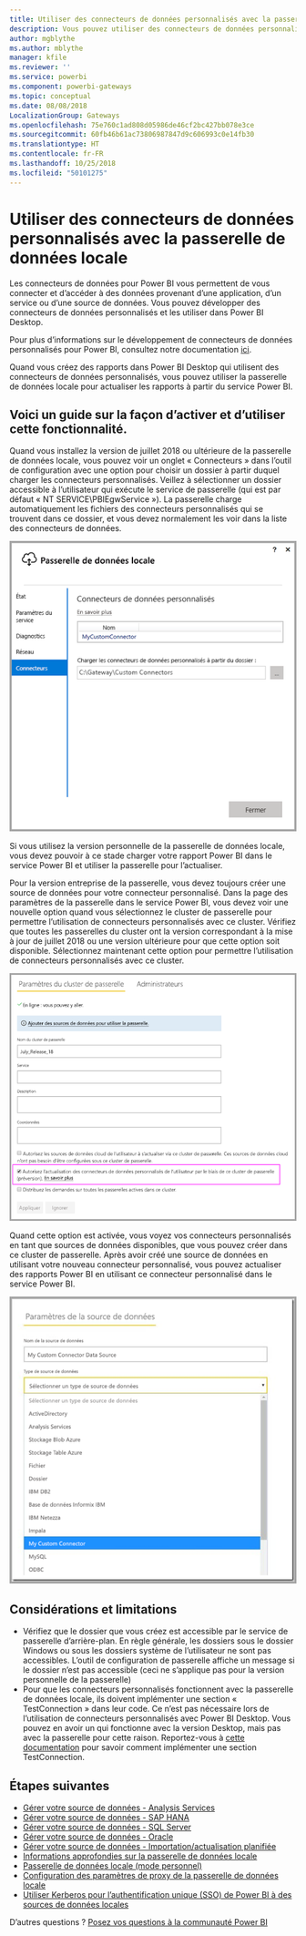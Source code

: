 ```yaml
---
title: Utiliser des connecteurs de données personnalisés avec la passerelle de données locale
description: Vous pouvez utiliser des connecteurs de données personnalisés avec la passerelle de données locale.
author: mgblythe
ms.author: mblythe
manager: kfile
ms.reviewer: ''
ms.service: powerbi
ms.component: powerbi-gateways
ms.topic: conceptual
ms.date: 08/08/2018
LocalizationGroup: Gateways
ms.openlocfilehash: 75e760c1ad808d05986de46cf2bc427bb078e3ce
ms.sourcegitcommit: 60fb46b61ac73806987847d9c606993c0e14fb30
ms.translationtype: HT
ms.contentlocale: fr-FR
ms.lasthandoff: 10/25/2018
ms.locfileid: "50101275"
---
```

# <a name="use-custom-data-connectors-with-the-on-premises-data-gateway"></a>Utiliser des connecteurs de données personnalisés avec la passerelle de données locale

Les connecteurs de données pour Power BI vous permettent de vous connecter et d’accéder à des données provenant d’une application, d’un service ou d’une source de données. Vous pouvez développer des connecteurs de données personnalisés et les utiliser dans Power BI Desktop.

Pour plus d’informations sur le développement de connecteurs de données personnalisés pour Power BI, consultez notre documentation [ici](http://aka.ms/dataconnectors).

Quand vous créez des rapports dans Power BI Desktop qui utilisent des connecteurs de données personnalisés, vous pouvez utiliser la passerelle de données locale pour actualiser les rapports à partir du service Power BI.

## <a name="here-is-a-guide-on-how-to-enable-and-use-this-capability"></a>Voici un guide sur la façon d’activer et d’utiliser cette fonctionnalité.

Quand vous installez la version de juillet 2018 ou ultérieure de la passerelle de données locale, vous pouvez voir un onglet « Connecteurs » dans l’outil de configuration avec une option pour choisir un dossier à partir duquel charger les connecteurs personnalisés. Veillez à sélectionner un dossier accessible à l’utilisateur qui exécute le service de passerelle (qui est par défaut « NT SERVICE\PBIEgwService »). La passerelle charge automatiquement les fichiers des connecteurs personnalisés qui se trouvent dans ce dossier, et vous devez normalement les voir dans la liste des connecteurs de données.

![Connecteur personnalisé 1](media/service-gateway-custom-connectors/gateway-onprem-customconnector1.png)

Si vous utilisez la version personnelle de la passerelle de données locale, vous devez pouvoir à ce stade charger votre rapport Power BI dans le service Power BI et utiliser la passerelle pour l’actualiser.

Pour la version entreprise de la passerelle, vous devez toujours créer une source de données pour votre connecteur personnalisé. Dans la page des paramètres de la passerelle dans le service Power BI, vous devez voir une nouvelle option quand vous sélectionnez le cluster de passerelle pour permettre l’utilisation de connecteurs personnalisés avec ce cluster. Vérifiez que toutes les passerelles du cluster ont la version correspondant à la mise à jour de juillet 2018 ou une version ultérieure pour que cette option soit disponible. Sélectionnez maintenant cette option pour permettre l’utilisation de connecteurs personnalisés avec ce cluster.

![Connecteur personnalisé 2](media/service-gateway-custom-connectors/gateway-onprem-customconnector2.png)

Quand cette option est activée, vous voyez vos connecteurs personnalisés en tant que sources de données disponibles, que vous pouvez créer dans ce cluster de passerelle. Après avoir créé une source de données en utilisant votre nouveau connecteur personnalisé, vous pouvez actualiser des rapports Power BI en utilisant ce connecteur personnalisé dans le service Power BI.

![Connecteur personnalisé 3](media/service-gateway-custom-connectors/gateway-onprem-customconnector3.png)

## <a name="considerations-and-limitations"></a>Considérations et limitations

* Vérifiez que le dossier que vous créez est accessible par le service de passerelle d’arrière-plan. En règle générale, les dossiers sous le dossier Windows ou sous les dossiers système de l’utilisateur ne sont pas accessibles. L’outil de configuration de passerelle affiche un message si le dossier n’est pas accessible (ceci ne s’applique pas pour la version personnelle de la passerelle)
* Pour que les connecteurs personnalisés fonctionnent avec la passerelle de données locale, ils doivent implémenter une section « TestConnection » dans leur code. Ce n’est pas nécessaire lors de l’utilisation de connecteurs personnalisés avec Power BI Desktop. Vous pouvez en avoir un qui fonctionne avec la version Desktop, mais pas avec la passerelle pour cette raison. Reportez-vous à [cette documentation](https://github.com/Microsoft/DataConnectors/blob/master/docs/m-extensions.md#implementing-testconnection-for-gateway-support) pour savoir comment implémenter une section TestConnection.

## <a name="next-steps"></a>Étapes suivantes

* [Gérer votre source de données - Analysis Services](service-gateway-enterprise-manage-ssas.md)  
* [Gérer votre source de données - SAP HANA](service-gateway-enterprise-manage-sap.md)  
* [Gérer votre source de données - SQL Server](service-gateway-enterprise-manage-sql.md)  
* [Gérer votre source de données - Oracle](service-gateway-onprem-manage-oracle.md)  
* [Gérer votre source de données - Importation/actualisation planifiée](service-gateway-enterprise-manage-scheduled-refresh.md)  
* [Informations approfondies sur la passerelle de données locale](service-gateway-onprem-indepth.md)  
* [Passerelle de données locale (mode personnel)](service-gateway-personal-mode.md)
* [Configuration des paramètres de proxy de la passerelle de données locale](service-gateway-proxy.md)  
* [Utiliser Kerberos pour l’authentification unique (SSO) de Power BI à des sources de données locales](service-gateway-sso-kerberos.md)  

D’autres questions ? [Posez vos questions à la communauté Power BI](http://community.powerbi.com/)
